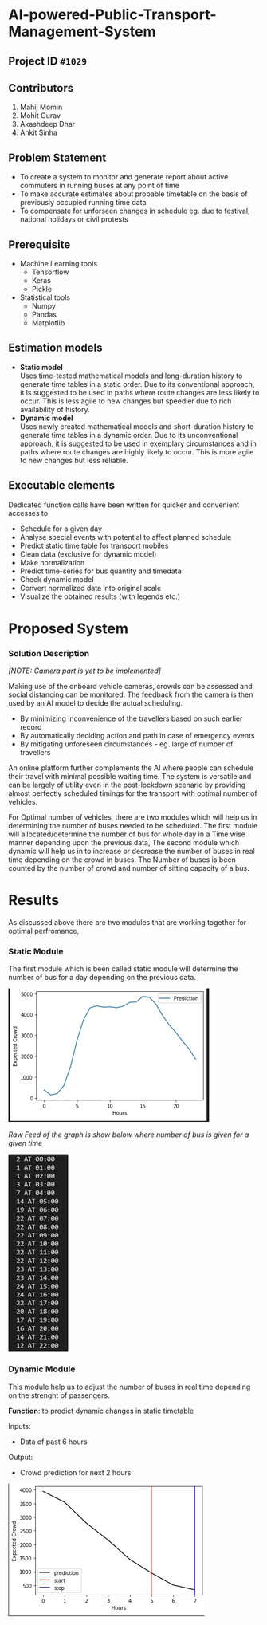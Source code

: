 # AI-powered-Public-Transport-Management-System

## Project ID  `#1029`

## Contributors
1. Mahij Momin
2. Mohit Gurav
3. Akashdeep Dhar
4. Ankit Sinha

## Problem Statement
- To create a system to monitor and generate report about active commuters in running buses at any point of time
- To make accurate estimates about probable timetable on the basis of previously occupied running time data
- To compensate for unforseen changes in schedule eg. due to festival, national holidays or civil protests

## Prerequisite
- Machine Learning tools
    - Tensorflow
    - Keras
    - Pickle
- Statistical tools
    - Numpy
    - Pandas
    - Matplotlib

## Estimation models
- **Static model**  
  Uses time-tested mathematical models and long-duration history to generate time tables in a static order. Due to its conventional approach,
  it is suggested to be used in paths where route changes are less likely to occur. This is less agile to new changes but speedier due to rich
  availability of history.
- **Dynamic model**  
  Uses newly created mathematical models and short-duration history to generate time tables in a dynamic order. Due to its unconventional approach,
  it is suggested to be used in exemplary circumstances and in paths where route changes are highly likely to occur. This is more agile to new
  changes but less reliable.

## Executable elements
Dedicated function calls have been written for quicker and convenient accesses to
- Schedule for a given day
- Analyse special events with potential to affect planned schedule
- Predict static time table for transport mobiles
- Clean data (exclusive for dynamic model)
- Make normalization
- Predict time-series for bus quantity and timedata
- Check dynamic model
- Convert normalized data into original scale
- Visualize the obtained results (with legends etc.)

# Proposed System

### Solution Description
*[NOTE: Camera part is yet to be implemented]*


Making use of the onboard vehicle cameras, crowds can be assessed and social distancing can be monitored. The feedback from the camera is then used by an AI model to decide the actual scheduling. 

* By minimizing inconvenience of the travellers based on such earlier record
* By automatically deciding action and path in case of emergency events
* By mitigating unforeseen circumstances - eg. large of number of travellers

An online platform further complements the AI where people can schedule their travel with minimal possible waiting time. The system is versatile and can be largely of utility even in the post-lockdown scenario by providing almost perfectly scheduled timings for the transport with optimal number of vehicles.

For Optimal number of vehicles, there are two modules which will help us in determining the number of buses needed to be scheduled. The first module will allocated/determine the number of bus for whole day in a Time wise manner depending upon the previous data, The second module which dynamic will help us in to increase or decrease the number of buses in real time depending on the crowd in buses. The Number of buses is been counted by the number of crowd and number of sitting capacity of a bus.


# Results 

As discussed above there are two modules that are working together for optimal perfromance, 
### Static Module
The first module which is been called static module will determine the number of bus for a day depending on the previous data.

![Static Module](./IMG/R1.jpg)

*Raw Feed of the graph is show below where number of bus is given for a given time*

![Static Module Raw](./IMG/R1_1.jpg) 

### Dynamic Module
This module help us to adjust the number of buses in real time depending on the strenght of passengers.

**Function**: to predict dynamic changes in static timetable

Inputs:

* Data of past 6 hours

Output:

* Crowd prediction for next 2 hours

![Dynamic Module](./IMG/R2.jpg)